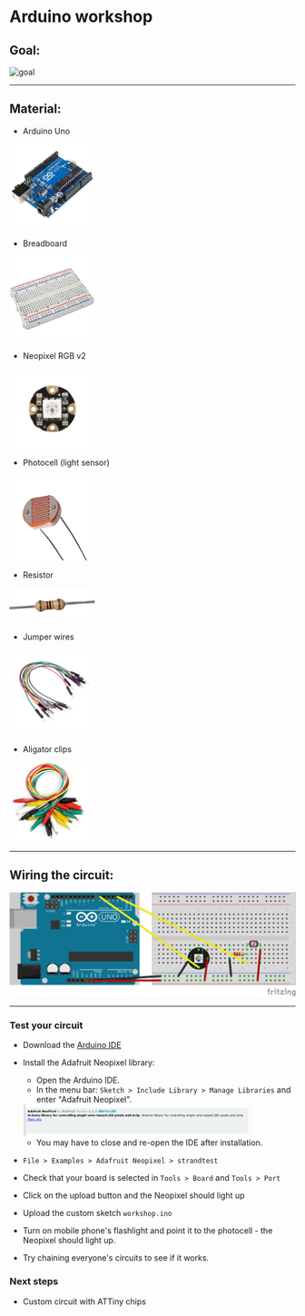 # Arduino workshop

## Goal:

![goal](https://s-media-cache-ak0.pinimg.com/originals/65/5b/40/655b402f7ff54d14a4ada329d6c994fd.gif)

---

## Material:

* Arduino Uno

<img src="./images/arduino.png" width="150" />

* Breadboard

<img src="./images/breadboard.png" width="150">

* Neopixel RGB v2

<img src="./images/flora.jpg" width="150">

* Photocell (light sensor)

<img src="./images/photocell.png" width="150">

* Resistor

<img src="./images/resistor.png" width="150">

* Jumper wires

<img src="./images/jumper-wires.png" width="150">

* Aligator clips

<img src="./images/clips.png" width="150">

---

## Wiring the circuit:

![schematics](workshop_schem.png)

---


### Test your circuit

* Download the [Arduino IDE](https://www.arduino.cc/en/Main/Software)
* Install the Adafruit Neopixel library:
  * Open the Arduino IDE.
  * In the menu bar: `Sketch > Include Library > Manage Libraries` and enter "Adafruit Neopixel".
  <img src="./images/library.png" width="400">

  * You may have to close and re-open the IDE after installation.
* `File > Examples > Adafruit Neopixel > strandtest`
* Check that your board is selected in `Tools > Board` and `Tools > Port`
* Click on the upload button and the Neopixel should light up
* Upload the custom sketch `workshop.ino`
* Turn on mobile phone's flashlight and point it to the photocell - the Neopixel should light up.
* Try chaining everyone's circuits to see if it works.

### Next steps

* Custom circuit with ATTiny chips



